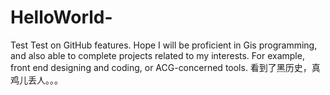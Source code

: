 # HelloWorld-
Test
Test on GitHub features.
Hope I will be proficient in Gis programming, and also able to complete projects related to my interests. For example, front end designing and coding, or ACG-concerned tools.
看到了黑历史，真鸡儿丢人。。。
